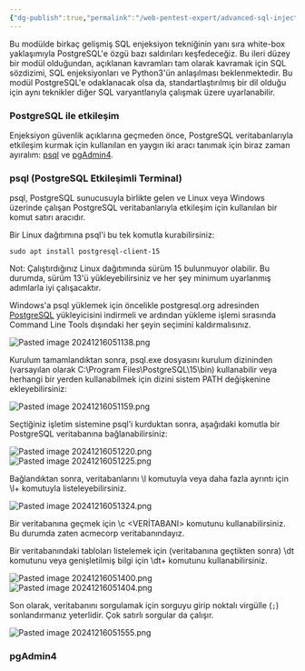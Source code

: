```yaml
---
{"dg-publish":true,"permalink":"/web-pentest-expert/advanced-sql-injections/"}
---
```



Bu modülde birkaç gelişmiş SQL enjeksiyon tekniğinin yanı sıra white-box yaklaşımıyla PostgreSQL'e özgü bazı saldırıları keşfedeceğiz. Bu ileri düzey bir modül olduğundan, açıklanan kavramları tam olarak kavramak için SQL sözdizimi, SQL enjeksiyonları ve Python3'ün anlaşılması beklenmektedir. Bu modül PostgreSQL'e odaklanacak olsa da, standartlaştırılmış bir dil olduğu için aynı teknikler diğer SQL varyantlarıyla çalışmak üzere uyarlanabilir.


### PostgreSQL ile etkileşim

Enjeksiyon güvenlik açıklarına geçmeden önce, PostgreSQL veritabanlarıyla etkileşim kurmak için kullanılan en yaygın iki aracı tanımak için biraz zaman ayıralım: [psql](https://www.postgresql.org/docs/current/app-psql.html) ve [pgAdmin4](https://www.pgadmin.org/).


### psql (PostgreSQL Etkileşimli Terminal)

psql, PostgreSQL sunucusuyla birlikte gelen ve Linux veya Windows üzerinde çalışan PostgreSQL veritabanlarıyla etkileşim için kullanılan bir komut satırı aracıdır.

Bir Linux dağıtımına psql'i bu tek komutla kurabilirsiniz:

`sudo apt install postgresql-client-15`

Not: Çalıştırdığınız Linux dağıtımında sürüm 15 bulunmuyor olabilir. Bu durumda, sürüm 13'ü yükleyebilirsiniz ve her şey minimum uyarlanmış adımlarla iyi çalışacaktır.

Windows'a psql yüklemek için öncelikle postgresql.org adresinden [PostgreSQL](https://www.postgresql.org/download/windows/) yükleyicisini indirmeli ve ardından yükleme işlemi sırasında Command Line Tools dışındaki her şeyin seçimini kaldırmalısınız.

![Pasted image 20241216051138.png](/img/user/resimler/Pasted%20image%2020241216051138.png)

Kurulum tamamlandıktan sonra, psql.exe dosyasını kurulum dizininden (varsayılan olarak C:\Program Files\PostgreSQL\15\bin) kullanabilir veya herhangi bir yerden kullanabilmek için dizini sistem PATH değişkenine ekleyebilirsiniz:

![Pasted image 20241216051159.png](/img/user/resimler/Pasted%20image%2020241216051159.png)


Seçtiğiniz işletim sistemine psql'i kurduktan sonra, aşağıdaki komutla bir PostgreSQL veritabanına bağlanabilirsiniz:

![Pasted image 20241216051220.png](/img/user/resimler/Pasted%20image%2020241216051220.png)
![Pasted image 20241216051225.png](/img/user/resimler/Pasted%20image%2020241216051225.png)

Bağlandıktan sonra, veritabanlarını \l komutuyla veya daha fazla ayrıntı için \l+ komutuyla listeleyebilirsiniz.

![Pasted image 20241216051324.png](/img/user/resimler/Pasted%20image%2020241216051324.png)

Bir veritabanına geçmek için \c <VERİTABANI> komutunu kullanabilirsiniz. Bu durumda zaten acmecorp veritabanındayız.

Bir veritabanındaki tabloları listelemek için (veritabanına geçtikten sonra) \dt komutunu veya genişletilmiş bilgi için \dt+ komutunu kullanabilirsiniz.

![Pasted image 20241216051400.png](/img/user/resimler/Pasted%20image%2020241216051400.png)
![Pasted image 20241216051404.png](/img/user/resimler/Pasted%20image%2020241216051404.png)

Son olarak, veritabanını sorgulamak için sorguyu girip noktalı virgülle (`;`) sonlandırmanız yeterlidir. Çok satırlı sorgular da çalışır.

![Pasted image 20241216051555.png](/img/user/resimler/Pasted%20image%2020241216051555.png)


### pgAdmin4
